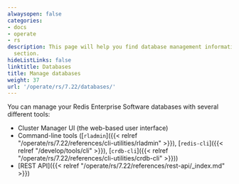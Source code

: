 ```yaml
---
alwaysopen: false
categories:
- docs
- operate
- rs
description: This page will help you find database management information in the Databases
  section.
hideListLinks: false
linktitle: Databases
title: Manage databases
weight: 37
url: '/operate/rs/7.22/databases/'
---
```


You can manage your Redis Enterprise Software databases with several different tools:

- Cluster Manager UI (the web-based user interface)
- Command-line tools ([`rladmin`]({{< relref "/operate/rs/7.22/references/cli-utilities/rladmin" >}}), [`redis-cli`]({{< relref "/develop/tools/cli" >}}), [`crdb-cli`]({{< relref "/operate/rs/7.22/references/cli-utilities/crdb-cli" >}}))
- [REST API]({{< relref "/operate/rs/7.22/references/rest-api/_index.md" >}})


